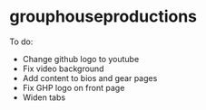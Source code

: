 # grouphouseproductions
To do:
- Change github logo to youtube
- Fix video background
- Add content to bios and gear pages
- Fix GHP logo on front page
- Widen tabs
